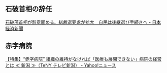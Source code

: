 ## 石破首相の辞任

[石破茂首相が辞意固める、総裁選要求が拡大　自民は後継選び手続きへ - 日本経済新聞](https://www.nikkei.com/article/DGXZQOUA026EQ0S5A900C2000000/)

## 赤字病院

[【特集】“赤字病院” 組織の維持がなければ「医療も展開できない」病院の経営とは ≪ 新潟 ≫（TeNY テレビ新潟） - Yahoo!ニュース](https://news.yahoo.co.jp/articles/567c8793dc137787976927b277a0fdf2c066809d)
